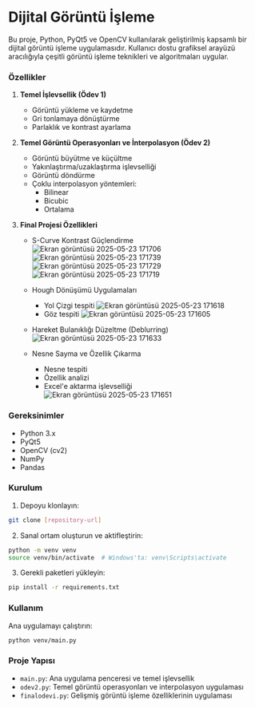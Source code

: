 # Dijital Görüntü İşleme

Bu proje, Python, PyQt5 ve OpenCV kullanılarak geliştirilmiş kapsamlı bir dijital görüntü işleme uygulamasıdır. Kullanıcı dostu grafiksel arayüzü aracılığıyla çeşitli görüntü işleme teknikleri ve algoritmaları uygular.

### Özellikler
1. **Temel İşlevsellik (Ödev 1)**
   - Görüntü yükleme ve kaydetme
   - Gri tonlamaya dönüştürme
   - Parlaklık ve kontrast ayarlama

2. **Temel Görüntü Operasyonları ve İnterpolasyon (Ödev 2)**
   - Görüntü büyütme ve küçültme
   - Yakınlaştırma/uzaklaştırma işlevselliği
   - Görüntü döndürme
   - Çoklu interpolasyon yöntemleri:
     - Bilinear
     - Bicubic
     - Ortalama

3. **Final Projesi Özellikleri**
   - S-Curve Kontrast Güçlendirme
      ![Ekran görüntüsü 2025-05-23 171706](https://github.com/user-attachments/assets/7ecad4d3-1e22-4aa5-b365-f5a6f9645306)
      ![Ekran görüntüsü 2025-05-23 171739](https://github.com/user-attachments/assets/72937f1f-da79-4733-ab22-3d14e143220c)
      ![Ekran görüntüsü 2025-05-23 171729](https://github.com/user-attachments/assets/666c4d5d-226e-402c-b67e-cfddfa0eb5ea)
      ![Ekran görüntüsü 2025-05-23 171719](https://github.com/user-attachments/assets/8cce0dd6-67b0-4180-93c6-0150a1d5ce89)

   - Hough Dönüşümü Uygulamaları
     - Yol Çizgi tespiti
     ![Ekran görüntüsü 2025-05-23 171618](https://github.com/user-attachments/assets/72cedf73-1755-470b-872c-077d920badcf)
     - Göz tespiti
     ![Ekran görüntüsü 2025-05-23 171605](https://github.com/user-attachments/assets/6fe0f221-0ffa-4d2b-a8fa-575fb84d7829)
   - Hareket Bulanıklığı Düzeltme (Deblurring)
     ![Ekran görüntüsü 2025-05-23 171633](https://github.com/user-attachments/assets/d41f3d8c-def2-4e84-836d-db875b9e17db)
   - Nesne Sayma ve Özellik Çıkarma
     - Nesne tespiti
     - Özellik analizi
     - Excel'e aktarma işlevselliği     
    ![Ekran görüntüsü 2025-05-23 171651](https://github.com/user-attachments/assets/963ecfac-7cd9-49d4-95de-db45b44f97a0)

### Gereksinimler
- Python 3.x
- PyQt5
- OpenCV (cv2)
- NumPy
- Pandas

### Kurulum
1. Depoyu klonlayın:
```bash
git clone [repository-url]
```

2. Sanal ortam oluşturun ve aktifleştirin:
```bash
python -m venv venv
source venv/bin/activate  # Windows'ta: venv\Scripts\activate
```

3. Gerekli paketleri yükleyin:
```bash
pip install -r requirements.txt
```

### Kullanım
Ana uygulamayı çalıştırın:
```bash
python venv/main.py
```

### Proje Yapısı
- `main.py`: Ana uygulama penceresi ve temel işlevsellik
- `odev2.py`: Temel görüntü operasyonları ve interpolasyon uygulaması
- `finalodevi.py`: Gelişmiş görüntü işleme özelliklerinin uygulaması
